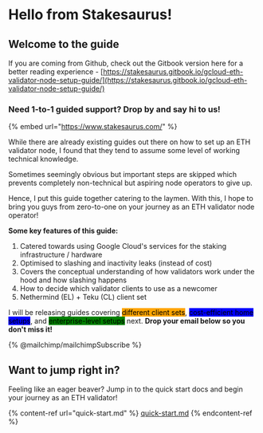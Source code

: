 # Hello from Stakesaurus!

## Welcome to the guide

If you are coming from Github, check out the Gitbook version here for a better reading experience - [https://stakesaurus.gitbook.io/gcloud-eth-validator-node-setup-guide/](https://stakesaurus.gitbook.io/gcloud-eth-validator-node-setup-guide/)

### Need 1-to-1 guided support? Drop by and say hi to us!

{% embed url="https://www.stakesaurus.com/" %}

While there are already existing guides out there on how to set up an ETH validator node, I found that they tend to assume some level of working technical knowledge.&#x20;

Sometimes seemingly obvious but important steps are skipped which prevents completely non-technical but aspiring node operators to give up.&#x20;

Hence, I put this guide together catering to the laymen. With this, I hope to bring you guys from zero-to-one on your journey as an ETH validator node operator!

**Some key features of this guide:**

1. Catered towards using Google Cloud's services for the staking infrastructure / hardware
2. Optimised to slashing and inactivity leaks (instead of cost)
3. Covers the conceptual understanding of how validators work under the hood and how slashing happens
4. How to decide which validator clients to use as a newcomer
5. Nethermind (EL) + Teku (CL) client set

I will be releasing guides covering <mark style="background-color:orange;">different client sets</mark>, <mark style="background-color:blue;">cost-efficient home setups</mark>, and <mark style="background-color:green;">enterprise-level setups</mark> next. **Drop your email below so you don't miss it!**

{% @mailchimp/mailchimpSubscribe %}

## Want to jump right in?

Feeling like an eager beaver? Jump in to the quick start docs and begin your journey as an ETH validator!

{% content-ref url="quick-start.md" %}
[quick-start.md](quick-start.md)
{% endcontent-ref %}



